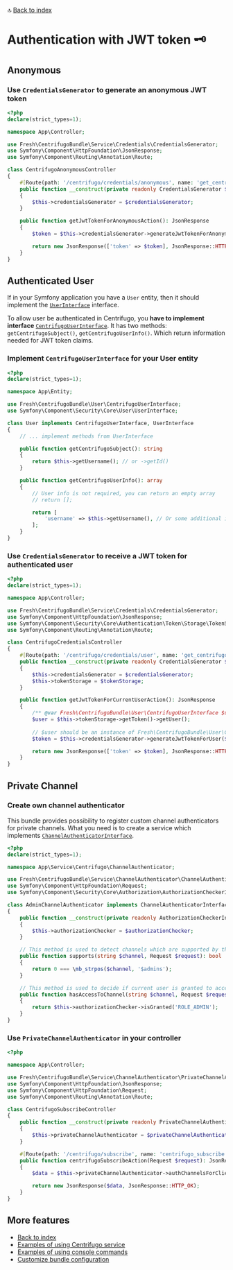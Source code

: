 🔝 [Back to index](./../../README.md "Back to index")

# Authentication with JWT token 🗝️️

## Anonymous

### Use `CredentialsGenerator` to generate an anonymous JWT token

```php
<?php
declare(strict_types=1);

namespace App\Controller;

use Fresh\CentrifugoBundle\Service\Credentials\CredentialsGenerator;
use Symfony\Component\HttpFoundation\JsonResponse;
use Symfony\Component\Routing\Annotation\Route;

class CentrifugoAnonymousController
{
    #[Route(path: '/centrifugo/credentials/anonymous', name: 'get_centrifugo_credentials_for_anonymous', methods: [Request::METHOD_GET])]
    public function __construct(private readonly CredentialsGenerator $credentialsGenerator)
    {
        $this->credentialsGenerator = $credentialsGenerator;
    }

    public function getJwtTokenForAnonymousAction(): JsonResponse
    {
        $token = $this->credentialsGenerator->generateJwtTokenForAnonymous();

        return new JsonResponse(['token' => $token], JsonResponse::HTTP_OK);
    }
}
```

## Authenticated User

If in your Symfony application you have a `User` entity, then it should implement the [`UserInterface`](https://github.com/symfony/security-core/blob/master/User/UserInterface.php) interface.

To allow user be authenticated in Centrifugo, you **have to implement interface** [`CentrifugoUserInterface`](./../../User/CentrifugoUserInterface.php).
It has two methods: `getCentrifugoSubject()`, `getCentrifugoUserInfo()`. Which return information needed for JWT token claims.

### Implement `CentrifugoUserInterface` for your User entity

```php
<?php
declare(strict_types=1);

namespace App\Entity;

use Fresh\CentrifugoBundle\User\CentrifugoUserInterface;
use Symfony\Component\Security\Core\User\UserInterface;

class User implements CentrifugoUserInterface, UserInterface
{
    // ... implement methods from UserInterface

    public function getCentrifugoSubject(): string
    {
        return $this->getUsername(); // or ->getId()
    }

    public function getCentrifugoUserInfo(): array
    {
        // User info is not required, you can return an empty array
        // return [];

        return [
            'username' => $this->getUsername(), // Or some additional info, if you wish
        ];
    }
}

```

### Use `CredentialsGenerator` to receive a JWT token for authenticated user

```php
<?php
declare(strict_types=1);

namespace App\Controller;

use Fresh\CentrifugoBundle\Service\Credentials\CredentialsGenerator;
use Symfony\Component\HttpFoundation\JsonResponse;
use Symfony\Component\Security\Core\Authentication\Token\Storage\TokenStorageInterface;
use Symfony\Component\Routing\Annotation\Route;

class CentrifugoCredentialsController
{
    #[Route(path: '/centrifugo/credentials/user', name: 'get_centrifugo_credentials_for_current_user', methods: [Request::METHOD_GET])]
    public function __construct(private readonly CredentialsGenerator $credentialsGenerator, private readonly TokenStorageInterface $tokenStorage)
    {
        $this->credentialsGenerator = $credentialsGenerator;
        $this->tokenStorage = $tokenStorage;
    }

    public function getJwtTokenForCurrentUserAction(): JsonResponse
    {
        /** @var Fresh\CentrifugoBundle\User\CentrifugoUserInterface $user */
        $user = $this->tokenStorage->getToken()->getUser();
        
        // $user should be an instance of Fresh\CentrifugoBundle\User\CentrifugoUserInterface
        $token = $this->credentialsGenerator->generateJwtTokenForUser($user);

        return new JsonResponse(['token' => $token], JsonResponse::HTTP_OK);
    }
}
```

## Private Channel

### Create own channel authenticator

This bundle provides possibility to register custom channel authenticators for private channels.
What you need is to create a service which implements [`ChannelAuthenticatorInterface`](./../../Service/ChannelAuthenticator/ChannelAuthenticatorInterface.php).

```php
<?php
declare(strict_types=1);

namespace App\Service\Centrifugo\ChannelAuthenticator;

use Fresh\CentrifugoBundle\Service\ChannelAuthenticator\ChannelAuthenticatorInterface;
use Symfony\Component\HttpFoundation\Request;
use Symfony\Component\Security\Core\Authorization\AuthorizationCheckerInterface;

class AdminChannelAuthenticator implements ChannelAuthenticatorInterface
{
    public function __construct(private readonly AuthorizationCheckerInterface $authorizationChecker)
    {
        $this->authorizationChecker = $authorizationChecker;
    }

    // This method is used to detect channels which are supported by this channel authenticator
    public function supports(string $channel, Request $request): bool
    {
        return 0 === \mb_strpos($channel, '$admins');
    }

    // This method is used to decide if current user is granted to access this private channel
    public function hasAccessToChannel(string $channel, Request $request): bool
    {
        return $this->authorizationChecker->isGranted('ROLE_ADMIN');
    }
}
```

### Use `PrivateChannelAuthenticator` in your controller

```php
<?php

namespace App\Controller;

use Fresh\CentrifugoBundle\Service\ChannelAuthenticator\PrivateChannelAuthenticator;
use Symfony\Component\HttpFoundation\JsonResponse;
use Symfony\Component\HttpFoundation\Request;
use Symfony\Component\Routing\Annotation\Route;

class CentrifugoSubscribeController
{
    public function __construct(private readonly PrivateChannelAuthenticator $privateChannelAuthenticator)
    {
        $this->privateChannelAuthenticator = $privateChannelAuthenticator;
    }

    #[Route(path: '/centrifugo/subscribe', name: 'centrifugo_subscribe', methods: [Request::METHOD_POST])]
    public function centrifugoSubscribeAction(Request $request): JsonResponse
    {
        $data = $this->privateChannelAuthenticator->authChannelsForClientFromRequest($request);

        return new JsonResponse($data, JsonResponse::HTTP_OK);
    }
}
```

## More features

* [Back to index](./../../README.md "Back to index")
* [Examples of using Centrifugo service](./centrifugo_service_methods.md "Examples of using Centrifugo service")
* [Examples of using console commands](./console_commands.md "Examples of using console commands")
* [Customize bundle configuration](./configuration.md "Customize bundle configuration")
